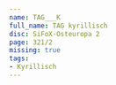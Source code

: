 ```yaml
---
name: TAG___K
full_name: TAG kyrillisch
disc: SiFoX-Osteuropa 2
page: 321/2
missing: true
tags:
- Kyrillisch
---
```

